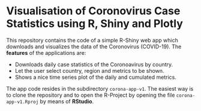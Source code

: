 # Visualisation of Coronovirus Case Statistics using R, Shiny and Plotly 

This repository contains the code of a simple R-Shiny web app which downloads and
visualizes the data of the Coronovirus (COVID-19). The **features** of the applications are: 

* Downloads daily case statistics of the Coronoavirus by country.
* Let the user select country, region and metrics to be shown.
* Shows a nice time series plot of the daily and cumulated metrics.

The app code resides in the subdirectory `corona-app-v1`. The easiest way is to clone 
the repository and to open the R-Project by opening the file `corona-app-v1.Rproj`
by means of **RStudio**. 



